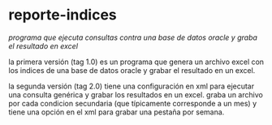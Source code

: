 # reporte-indices

*programa que ejecuta consultas contra una base de datos oracle y graba el resultado en excel*

la primera versión (tag 1.0) es un programa que genera un archivo excel con los indices de una base de datos oracle y grabar el resultado en un excel.

la segunda versión (tag 2.0) tiene una configuración en xml para ejecutar una consulta genérica y grabar los resultados en un excel. graba un archivo por cada condicion secundaria (que típicamente corresponde a un mes) y tiene una opción en el xml para grabar una pestaña por semana.

